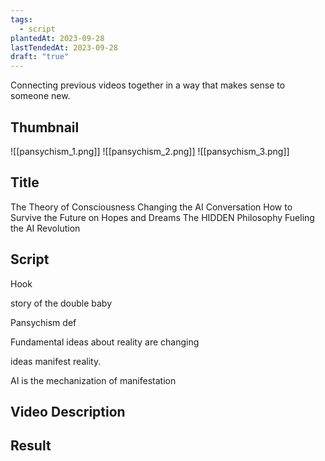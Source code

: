 ```yaml
---
tags:
  - script
plantedAt: 2023-09-28
lastTendedAt: 2023-09-28
draft: "true"
---
```

Connecting previous videos together in a way that makes sense to someone new.

## Thumbnail

![[pansychism_1.png]]
![[pansychism_2.png]]
![[pansychism_3.png]]

## Title

The Theory of Consciousness Changing the AI Conversation
How to Survive the Future on Hopes and Dreams
The HIDDEN Philosophy Fueling the AI Revolution

## Script

Hook

story of the double baby

Pansychism def

Fundamental ideas about reality are changing



ideas manifest reality.

AI is the mechanization of manifestation





## Video Description
## Result
